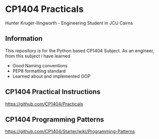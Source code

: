 # CP1404 Practicals

Hunter Kruger-Ilingworth - Engineering Student in JCU Cairns

## Information

This repository is for the Python based CP1404 Subject. As an engineer,
from this subject I have learned

- Good Naming conventions
- PEP8 formatting standard
- Learned about and implemented OOP

## CP1404 Practical Instructions

https://github.com/CP1404/Practicals

## CP1404 Programming Patterns

https://github.com/CP1404/Starter/wiki/Programming-Patterns
